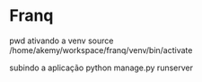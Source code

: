 # Franq
pwd
ativando a venv
source /home/akemy/workspace/franq/venv/bin/activate

subindo a aplicação 
python manage.py runserver